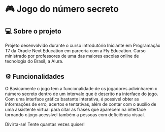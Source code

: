# 🎮 Jogo do número secreto

## 💻 Sobre o projeto

Projeto desenvolvido durante o curso introdutório Iniciante em Programação T7 da Oracle Next Education em parceria com a Fly Education.
Curso ministrado por professores de uma das maiores escolas online de tecnologia do Brasil, a Alura.
##

## ⚙️ Funcionalidades
O Basicamente o jogo tem a funcionalidade de os jogadores adivinharem o número secreto dentro de um intervalo que é descrito na interface do jogo.
Com uma interface gráfica bastante interativa, é possível obter as informações de erro, acertos e tentativas, além de contar com o auxílio de uma assistente virtual para citar as frases que aparecem na interface tornando 
o jogo acessível também a pessoas com deficiência visual.

Divirta-se! Tente quantas vezes quiser!
